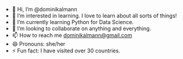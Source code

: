 - 👋 Hi, I’m @dominikalmann
- 👀 I’m interested in learning. I love to learn about all sorts of things!
- 🌱 I’m currently learning Python for Data Science.
- 💞️ I’m looking to collaborate on anything and everything.
- 📫 How to reach me dominikalmann@gmail.com
- 😄 Pronouns: she/her
- ⚡ Fun fact: I have visited over 30 countries.

<!---
dominikalmann/dominikalmann is a ✨ special ✨ repository because its `README.md` (this file) appears on your GitHub profile.
You can click the Preview link to take a look at your changes.
--->

